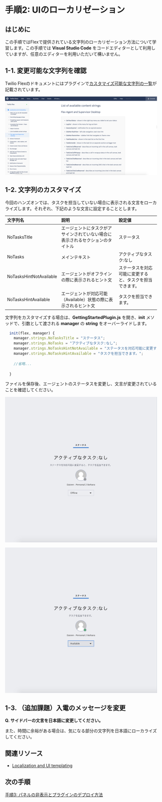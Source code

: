 #  手順2: UIのローカリゼーション
## はじめに
この手順ではFlexで提供されている文字列のローカリゼーション方法について学習します。この手順では __Visual Studio Code__ をコードエディターとして利用していますが、任意のエディターを利用いただいて構いません。

## 1-1. 変更可能な文字列を確認

Twilio Flexのドキュメントにはプラグインで[カスタマイズ可能な文字列の一覧](https://www.twilio.com/docs/flex/localization-and-ui-templating#list-of-available-content-strings)が記載されています。

![Flexコンテンツ文字列](../assets/02-List-of-available-content-strings.png "Flexコンテンツ文字列")

## 1-2. 文字列のカスタマイズ

今回のハンズオンでは、タスクを担当していない場合に表示される文言をローカライズします。それぞれ、下記のような文言に設定することとします。

|文字列名|説明|設定値|
|:--|:--|:--|
|NoTasksTitle|エージェントにタスクがアサインされていない場合に<br>表示されるセクションのタイトル|ステータス|
|NoTasks|メインテキスト|アクティブなタスク:なし|
|NoTasksHintNotAvailable|エージェントがオフラインの際に表示されるヒント文|ステータスを対応可能に変更すると、タスクを担当できます。|
|NoTasksHintAvailable|エージェントが対応可能（Available）状態の際に表示されるヒント文|タスクを担当できます。|

文字列をカスタマイズする場合は、__GettingStartedPlugin.js__ を開き、__init__ メソッドで、引数として渡される __manager__ の __string__ をオーバーライドします。

```js
  init(flex, manager) {
    manager.strings.NoTasksTitle = "ステータス";
    manager.strings.NoTasks = "アクティブなタスク:なし";
    manager.strings.NoTasksHintNotAvailable = "ステータスを対応可能に変更すると、タスクを担当できます。";
    manager.strings.NoTasksHintAvailable = "タスクを担当できます。";
    
    //省略...

  }
```

ファイルを保存後、エージェントのステータスを変更し、文言が変更されていることを確認してください。

![ローカライズされた画面その1](../assets/02-NoTasks-Offline.png "ローカライズされた画面その1")

![ローカライズされた画面その2](../assets/02-NoTasks-Available.png "ローカライズされた画面その2")

## 1-3. （追加課題）入電のメッセージを変更

__Q. サイドバーの文言を日本語に変更してください。__

また、時間に余裕がある場合は、気になる部分の文字列を日本語にローカライズしてください。

## 関連リソース

- [Localization and UI templating](https://www.twilio.com/docs/flex/localization-and-ui-templating)


## 次の手順
[手順3: パネルの非表示とプラグインのデプロイ方法](./02-03-FlexConfigAndDeploy.md)
